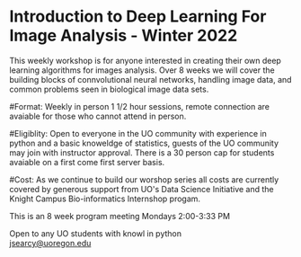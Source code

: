 # Introduction to Deep Learning For Image Analysis - Winter 2022

This weekly workshop is for anyone interested in creating their own deep learning algorithms for images analysis. Over 8 weeks we will cover the building blocks of connvolutional neural networks, handling image data, and common problems seen in biological image data sets. 

#Format: Weekly in person 1 1/2 hour sessions, remote connection are avaiable for those who cannot attend in person.

#Eligiblity: Open to everyone in the UO community with experience in python and a basic knoweldge of statistics, guests of the UO community may join with instructor approval. There is a 30 person cap for students avaiable on a first come first server basis.  

#Cost: As we continue to build our worshop series all costs are currently covered by generous support from UO's Data Science Initiative and the Knight Campus Bio-informatics Internshop progam.

This is an 8 week program meeting Mondays 2:00-3:33 PM

Open to any UO students with knowl in python  
jsearcy@uoregon.edu
